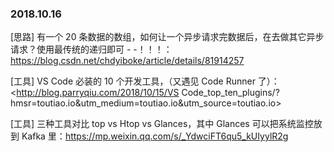 ### 2018.10.16

[思路] 有一个 20 条数据的数组，如何让一个异步请求完数据后，在去做其它异步请求？使用最传统的递归即可 - -！！！：<https://blog.csdn.net/chdyiboke/article/details/81914257>

[工具] VS Code 必装的 10 个开发工具，（又遇见 Code Runner 了）：<http://blog.parryqiu.com/2018/10/15/VS Code_top_ten_plugins/?hmsr=toutiao.io&utm_medium=toutiao.io&utm_source=toutiao.io>

[工具] 三种工具对比 top vs Htop vs Glances，其中 Glances 可以把系统监控放到 Kafka 里：<https://mp.weixin.qq.com/s/_YdwciFT6qu5_kUIyylR2g>
